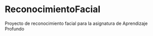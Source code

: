 # ReconocimientoFacial
Proyecto de reconocimiento facial para la asignatura de Aprendizaje Profundo
